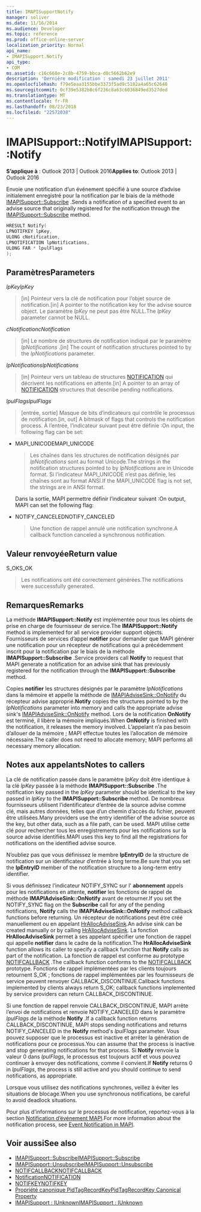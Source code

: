 ```yaml
---
title: IMAPISupportNotify
manager: soliver
ms.date: 11/16/2014
ms.audience: Developer
ms.topic: reference
ms.prod: office-online-server
localization_priority: Normal
api_name:
- IMAPISupport.Notify
api_type:
- COM
ms.assetid: c16c668e-2c8b-4759-bbca-d0c5662b62e9
description: 'Derniére modification : samedi 23 juillet 2011'
ms.openlocfilehash: f79e5eaa3155bbe3373f5ad9c5182a4a65c62648
ms.sourcegitcommit: 0cf39e5382b8c6f236c8a63c6036849ed3527ded
ms.translationtype: MT
ms.contentlocale: fr-FR
ms.lasthandoff: 08/23/2018
ms.locfileid: "22572038"
---
```

# <a name="imapisupportnotify"></a><span data-ttu-id="81917-103">IMAPISupport::Notify</span><span class="sxs-lookup"><span data-stu-id="81917-103">IMAPISupport::Notify</span></span>

<span data-ttu-id="81917-104">**S’applique à** : Outlook 2013 | Outlook 2016</span><span class="sxs-lookup"><span data-stu-id="81917-104">**Applies to**: Outlook 2013 | Outlook 2016</span></span> 
  
<span data-ttu-id="81917-105">Envoie une notification d’un événement spécifié à une source d’advise initialement enregistré pour la notification par le biais de la méthode [IMAPISupport::Subscribe](imapisupport-subscribe.md) .</span><span class="sxs-lookup"><span data-stu-id="81917-105">Sends a notification of a specified event to an advise source that originally registered for the notification through the [IMAPISupport::Subscribe](imapisupport-subscribe.md) method.</span></span> 
  
```cpp
HRESULT Notify(
LPNOTIFKEY lpKey,
ULONG cNotification,
LPNOTIFICATION lpNotifications,
ULONG FAR * lpulFlags
);
```

## <a name="parameters"></a><span data-ttu-id="81917-106">Paramètres</span><span class="sxs-lookup"><span data-stu-id="81917-106">Parameters</span></span>

<span data-ttu-id="81917-107">_lpKey_</span><span class="sxs-lookup"><span data-stu-id="81917-107">_lpKey_</span></span>
  
> <span data-ttu-id="81917-108">[in] Pointeur vers la clé de notification pour l’objet source de notification.</span><span class="sxs-lookup"><span data-stu-id="81917-108">[in] A pointer to the notification key for the advise source object.</span></span> <span data-ttu-id="81917-109">Le paramètre _lpKey_ ne peut pas être NULL.</span><span class="sxs-lookup"><span data-stu-id="81917-109">The  _lpKey_ parameter cannot be NULL.</span></span> 
    
<span data-ttu-id="81917-110">_cNotification_</span><span class="sxs-lookup"><span data-stu-id="81917-110">_cNotification_</span></span>
  
> <span data-ttu-id="81917-111">[in] Le nombre de structures de notification indiqué par le paramètre _lpNotifications_ .</span><span class="sxs-lookup"><span data-stu-id="81917-111">[in] The count of notification structures pointed to by the  _lpNotifications_ parameter.</span></span> 
    
<span data-ttu-id="81917-112">_lpNotifications_</span><span class="sxs-lookup"><span data-stu-id="81917-112">_lpNotifications_</span></span>
  
> <span data-ttu-id="81917-113">[in] Pointeur vers un tableau de structures [NOTIFICATION](notification.md) qui décrivent les notifications en attente.</span><span class="sxs-lookup"><span data-stu-id="81917-113">[in] A pointer to an array of [NOTIFICATION](notification.md) structures that describe pending notifications.</span></span> 
    
<span data-ttu-id="81917-114">_lpulFlags_</span><span class="sxs-lookup"><span data-stu-id="81917-114">_lpulFlags_</span></span>
  
> <span data-ttu-id="81917-115">[entrée, sortie] Masque de bits d’indicateurs qui contrôle le processus de notification.</span><span class="sxs-lookup"><span data-stu-id="81917-115">[in, out] A bitmask of flags that controls the notification process.</span></span> <span data-ttu-id="81917-116">À l’entrée, l’indicateur suivant peut être définie :</span><span class="sxs-lookup"><span data-stu-id="81917-116">On input, the following flag can be set:</span></span>
    
  - <span data-ttu-id="81917-117">MAPI_UNICODE</span><span class="sxs-lookup"><span data-stu-id="81917-117">MAPI_UNICODE</span></span> 
    
    > <span data-ttu-id="81917-118">Les chaînes dans les structures de notification désignés par _lpNotifications_ sont au format Unicode.</span><span class="sxs-lookup"><span data-stu-id="81917-118">The strings in the notification structures pointed to by  _lpNotifications_ are in Unicode format.</span></span> <span data-ttu-id="81917-119">Si l’indicateur MAPI_UNICODE n’est pas définie, les chaînes sont au format ANSI.</span><span class="sxs-lookup"><span data-stu-id="81917-119">If the MAPI_UNICODE flag is not set, the strings are in ANSI format.</span></span> 

    <span data-ttu-id="81917-120">Dans la sortie, MAPI permettre définir l’indicateur suivant :</span><span class="sxs-lookup"><span data-stu-id="81917-120">On output, MAPI can set the following flag:</span></span>
        
  - <span data-ttu-id="81917-121">NOTIFY_CANCELED</span><span class="sxs-lookup"><span data-stu-id="81917-121">NOTIFY_CANCELED</span></span> 
    
    > <span data-ttu-id="81917-122">Une fonction de rappel annulé une notification synchrone.</span><span class="sxs-lookup"><span data-stu-id="81917-122">A callback function canceled a synchronous notification.</span></span>
    
## <a name="return-value"></a><span data-ttu-id="81917-123">Valeur renvoyée</span><span class="sxs-lookup"><span data-stu-id="81917-123">Return value</span></span>

<span data-ttu-id="81917-124">S_OK</span><span class="sxs-lookup"><span data-stu-id="81917-124">S_OK</span></span> 
  
> <span data-ttu-id="81917-125">Les notifications ont été correctement générées.</span><span class="sxs-lookup"><span data-stu-id="81917-125">The notifications were successfully generated.</span></span>
    
## <a name="remarks"></a><span data-ttu-id="81917-126">Remarques</span><span class="sxs-lookup"><span data-stu-id="81917-126">Remarks</span></span>

<span data-ttu-id="81917-127">La méthode **IMAPISupport::Notify** est implémentée pour tous les objets de prise en charge de fournisseur de service.</span><span class="sxs-lookup"><span data-stu-id="81917-127">The **IMAPISupport::Notify** method is implemented for all service provider support objects.</span></span> <span data-ttu-id="81917-128">Fournisseurs de services d’appel **notifier** pour demander que MAPI générer une notification pour un récepteur de notifications qui a précédemment inscrit pour la notification par le biais de la méthode **IMAPISupport::Subscribe** .</span><span class="sxs-lookup"><span data-stu-id="81917-128">Service providers call **Notify** to request that MAPI generate a notification for an advise sink that has previously registered for the notification through the **IMAPISupport::Subscribe** method.</span></span> 
  
<span data-ttu-id="81917-129">Copies **notifier** les structures désignés par le paramètre _lpNotifications_ dans la mémoire et appelle la méthode de [IMAPIAdviseSink::OnNotify](imapiadvisesink-onnotify.md) du récepteur advise approprié.</span><span class="sxs-lookup"><span data-stu-id="81917-129">**Notify** copies the structures pointed to by the  _lpNotifications_ parameter into memory and calls the appropriate advise sink's [IMAPIAdviseSink::OnNotify](imapiadvisesink-onnotify.md) method.</span></span> <span data-ttu-id="81917-130">Lors de la notification **OnNotify** est terminé, il libère la mémoire impliqués.</span><span class="sxs-lookup"><span data-stu-id="81917-130">When **OnNotify** is finished with the notification, it releases the memory involved.</span></span> <span data-ttu-id="81917-131">L’appelant n’a pas besoin d’allouer de la mémoire ; MAPI effectue toutes les l’allocation de mémoire nécessaire.</span><span class="sxs-lookup"><span data-stu-id="81917-131">The caller does not need to allocate memory; MAPI performs all necessary memory allocation.</span></span> 
  
## <a name="notes-to-callers"></a><span data-ttu-id="81917-132">Notes aux appelants</span><span class="sxs-lookup"><span data-stu-id="81917-132">Notes to callers</span></span>

<span data-ttu-id="81917-133">La clé de notification passée dans le paramètre _lpKey_ doit être identique à la clé _lpKey_ passée à la méthode **IMAPISupport::Subscribe** .</span><span class="sxs-lookup"><span data-stu-id="81917-133">The notification key passed in the  _lpKey_ parameter should be identical to the key passed in  _lpKey_ to the **IMAPISupport::Subscribe** method.</span></span> <span data-ttu-id="81917-134">De nombreux fournisseurs utilisent l’identificateur d’entrée de la source advise comme clé, mais autres données, telles que d’un chemin d’accès du fichier, peuvent être utilisées.</span><span class="sxs-lookup"><span data-stu-id="81917-134">Many providers use the entry identifier of the advise source as the key, but other data, such as a file path, can be used.</span></span> <span data-ttu-id="81917-135">MAPI utilise cette clé pour rechercher tous les enregistrements pour les notifications sur la source advise identifiés.</span><span class="sxs-lookup"><span data-stu-id="81917-135">MAPI uses this key to find all the registrations for notifications on the identified advise source.</span></span> 
  
<span data-ttu-id="81917-136">N’oubliez pas que vous définissez le membre **lpEntryID** de la structure de notification sur un identificateur d’entrée à long terme.</span><span class="sxs-lookup"><span data-stu-id="81917-136">Be sure that you set the **lpEntryID** member of the notification structure to a long-term entry identifier.</span></span> 
  
<span data-ttu-id="81917-137">Si vous définissez l’indicateur NOTIFY_SYNC sur l' **abonnement** appels pour les notifications en attente, **notifier** les fonctions de rappel de méthode **IMAPIAdviseSink::OnNotify** avant de retourner.</span><span class="sxs-lookup"><span data-stu-id="81917-137">If you set the NOTIFY_SYNC flag on the **Subscribe** call for any of the pending notifications, **Notify** calls the **IMAPIAdviseSink::OnNotify** method callback functions before returning.</span></span> <span data-ttu-id="81917-138">Un récepteur de notifications peut être créé manuellement ou en appelant [HrAllocAdviseSink](hrallocadvisesink.md).</span><span class="sxs-lookup"><span data-stu-id="81917-138">An advise sink can be created manually or by calling [HrAllocAdviseSink](hrallocadvisesink.md).</span></span> <span data-ttu-id="81917-139">La fonction **HrAllocAdviseSink** permet à ses appelant spécifier une fonction de rappel qui appelle **notifier** dans le cadre de la notification.</span><span class="sxs-lookup"><span data-stu-id="81917-139">The **HrAllocAdviseSink** function allows its caller to specify a callback function that **Notify** calls as part of the notification.</span></span> <span data-ttu-id="81917-140">La fonction de rappel est conforme au prototype [NOTIFCALLBACK](notifcallback.md) .</span><span class="sxs-lookup"><span data-stu-id="81917-140">The callback function conforms to the [NOTIFCALLBACK](notifcallback.md) prototype.</span></span> <span data-ttu-id="81917-141">Fonctions de rappel implémentées par les clients toujours retournent S_OK ; fonctions de rappel implémentées par les fournisseurs de service peuvent renvoyer CALLBACK_DISCONTINUE.</span><span class="sxs-lookup"><span data-stu-id="81917-141">Callback functions implemented by clients always return S_OK; callback functions implemented by service providers can return CALLBACK_DISCONTINUE.</span></span> 
  
<span data-ttu-id="81917-142">Si une fonction de rappel renvoie CALLBACK_DISCONTINUE, MAPI arrête l’envoi de notifications et renvoie NOTIFY_CANCELED dans le paramètre _lpulFlags_ de la méthode **Notify** .</span><span class="sxs-lookup"><span data-stu-id="81917-142">If a callback function returns CALLBACK_DISCONTINUE, MAPI stops sending notifications and returns NOTIFY_CANCELED in the **Notify** method's  _lpulFlags_ parameter.</span></span> <span data-ttu-id="81917-143">Vous pouvez supposer que le processus est inactive et arrêter la génération de notifications pour ce processus.</span><span class="sxs-lookup"><span data-stu-id="81917-143">You can assume that the process is inactive and stop generating notifications for that process.</span></span> <span data-ttu-id="81917-144">Si **Notify** renvoie la valeur 0 dans _lpulFlags_, le processus est toujours actif et vous pouvez continuer à envoyer des notifications, comme il convient.</span><span class="sxs-lookup"><span data-stu-id="81917-144">If **Notify** returns 0 in  _lpulFlags_, the process is still active and you should continue to send notifications, as appropriate.</span></span>
  
<span data-ttu-id="81917-145">Lorsque vous utilisez des notifications synchrones, veillez à éviter les situations de blocage.</span><span class="sxs-lookup"><span data-stu-id="81917-145">When you use synchronous notifications, be careful to avoid deadlock situations.</span></span>
  
<span data-ttu-id="81917-146">Pour plus d’informations sur le processus de notification, reportez-vous à la section [Notification d’événement MAPI](event-notification-in-mapi.md).</span><span class="sxs-lookup"><span data-stu-id="81917-146">For more information about the notification process, see [Event Notification in MAPI](event-notification-in-mapi.md).</span></span> 
  
## <a name="see-also"></a><span data-ttu-id="81917-147">Voir aussi</span><span class="sxs-lookup"><span data-stu-id="81917-147">See also</span></span>

- [<span data-ttu-id="81917-148">IMAPISupport::Subscribe</span><span class="sxs-lookup"><span data-stu-id="81917-148">IMAPISupport::Subscribe</span></span>](imapisupport-subscribe.md)  
- [<span data-ttu-id="81917-149">IMAPISupport::Unsubscribe</span><span class="sxs-lookup"><span data-stu-id="81917-149">IMAPISupport::Unsubscribe</span></span>](imapisupport-unsubscribe.md)  
- [<span data-ttu-id="81917-150">NOTIFCALLBACK</span><span class="sxs-lookup"><span data-stu-id="81917-150">NOTIFCALLBACK</span></span>](notifcallback.md) 
- [<span data-ttu-id="81917-151">Notification</span><span class="sxs-lookup"><span data-stu-id="81917-151">NOTIFICATION</span></span>](notification.md)  
- [<span data-ttu-id="81917-152">NOTIFKEY</span><span class="sxs-lookup"><span data-stu-id="81917-152">NOTIFKEY</span></span>](notifkey.md)  
- [<span data-ttu-id="81917-153">Propriété canonique PidTagRecordKey</span><span class="sxs-lookup"><span data-stu-id="81917-153">PidTagRecordKey Canonical Property</span></span>](pidtagrecordkey-canonical-property.md)  
- [<span data-ttu-id="81917-154">IMAPISupport : IUnknown</span><span class="sxs-lookup"><span data-stu-id="81917-154">IMAPISupport : IUnknown</span></span>](imapisupportiunknown.md)

